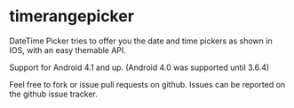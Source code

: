 # timerangepicker


DateTime Picker tries to offer you the date and time pickers as shown in IOS, with an easy themable API. 


Support for Android 4.1 and up. (Android 4.0 was supported until 3.6.4)

Feel free to fork or issue pull requests on github. Issues can be reported on the github issue tracker.



